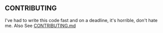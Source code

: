 
## CONTRIBUTING
I've had to write this code fast and on a deadline, it's horrible, don't hate me.
Also See [CONTRIBUTING.md]()
